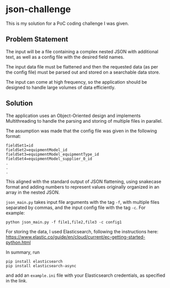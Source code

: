 # json-challenge

This is my solution for a PoC coding challenge I was given.

## Problem Statement
The input will be a file containing a complex nested JSON with additional text, as well as a config file with the desired field names.

The input data file must be flattened and then the requested data (as per the config file) must be parsed out and stored on a searchable data store.

The input can come at high frequency, so the application should be designed to handle large volumes of data efficiently.

## Solution
The application uses an Object-Oriented design and implements Multithreading to handle the parsing and storing of multiple files in parallel.

The assumption was made that the config file was given in the following format:
```
fieldSet1=id
fieldSet2=equipmentModel_id
fieldSet3=equipmentModel_equipmentType_id
fieldSet4=equipmentModel_supplier_0_id
.
.
.
```
This aligned with the standard output of JSON flattening, using snakecase format and adding numbers to represent values originally organized in an array in the nested JSON.

`json_main.py` takes input file arguments with the tag `-f`, with multiple files separated by commas, and the input config file with the tag `-c`.
For example:
```
python json_main.py -f file1,file2,file3 -c config1
```
For storing the data, I used Elasticsearch, following the instructions here: https://www.elastic.co/guide/en/cloud/current/ec-getting-started-python.html

In summary, run 
```
pip install elasticsearch
pip install elasticsearch-async
```
and add an `example.ini` file with your Elasticsearch credentials, as specified in the link.
